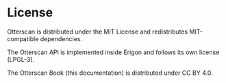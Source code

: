 # License

Otterscan is distributed under the MIT License and redistributes MIT-compatible dependencies.

The Otterscan API is implemented inside Erigon and follows its own license (LPGL-3).

The Otterscan Book (this documentation) is distributed under CC BY 4.0.
